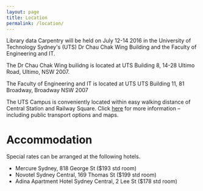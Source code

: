 ```yaml
---
layout: page
title: Location
permalink: /location/
---
```

Library data Carpentry will be held on July 12-14 2016 in the University of Technology Sydney's (UTS) Dr Chau Chak Wing Building and the Faculty of Engineering and IT.

The Dr Chau Chak Wing builidng is located at UTS Building 8, 14-28 Ultimo Road, Ultimo, NSW 2007. 

The Faculty of Engineering and IT is located at UTS UTS Building 11, 81 Broadway, Broadway NSW 2007

The UTS Campus is conveniently located within easy walking distance of Central Station and Railway Square. Click [here](http://maps.uts.edu.au/directions.cfm) for more information – including public transport options and maps.

# Accommodation 

Special rates can be arranged at the following hotels.

* Mercure Sydney, 818 George St ($193 std room)
* Novotel Sydney Central, 169 Thomas St ($199 std room)
* Adina Apartment Hotel Sydney Central, 2 Lee St ($178 std room)
